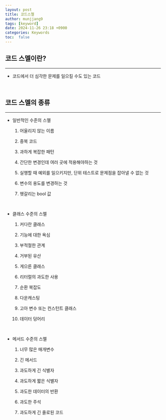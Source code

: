 ```yaml
---
layout: post
title: 코드스멜
author: munjjang9
tags: [keyword]
date: 2024-11-26 23:18 +0900
categories: Keywords
toc:  false
---
```


## 코드 스멜이란?

---

- 코드에서 더 심각한 문제를 일으킬 수도 있는 코드

<br>

## 코드 스멜의 종류

---
- 일반적인 수준의 스멜

    1. 어울리지 않는 이름

    2. 중복 코드

    3. 과하게 복잡한 패턴

    4. 간단한 변경인데 여러 곳에 적용해야하는 것

    5. 실행할 때 예외를 일으키지만, 단위 테스트로 문제점을 잡아낼 수 없는 것

    6. 변수의 용도를 변경하는 것

    7. 헷갈리는 bool 값

<br>

- 클래스 수준의 스멜

    1. 커다란 클래스

    2. 기능에 대한 욕심

    3. 부적절한 관계

    4. 거부된 유산

    5. 게으른 클래스

    6. 리터럴의 과도한 사용

    7. 순환 복잡도

    8. 다운캐스팅

    9. 고아 변수 또는 컨스턴트 클래스

    10. 데이터 덩어리

<br>

- 메서드 수준의 스멜

    1. 너무 많은 매개변수

    2. 긴 메서드

    3. 과도하게 긴 식별자

    4. 과도하게 짧은 식별자

    5. 과도한 데이터의 반환

    6. 과도한 주석

    7. 과도하게 긴 줄로된 코드
